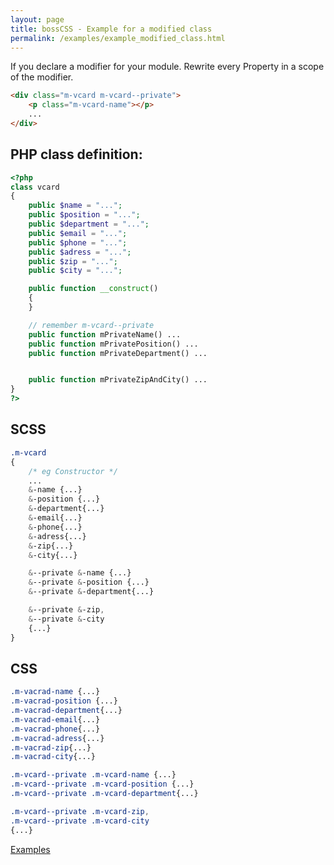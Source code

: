 ```yaml
---
layout: page
title: bossCSS - Example for a modified class
permalink: /examples/example_modified_class.html
---
```


If you declare a modifier for your module.
Rewrite every Property in a scope of the modifier.

```html
<div class="m-vcard m-vcard--private">
	<p class="m-vcard-name"></p>
	...
</div>
```

## PHP class definition:

```php
<?php
class vcard
{
	public $name = "...";
	public $position = "...";
	public $department = "...";
	public $email = "...";
	public $phone = "...";
	public $adress = "...";
	public $zip = "...";
	public $city = "...";

	public function __construct()
	{
	}

	// remember m-vcard--private
	public function mPrivateName() ...
	public function mPrivatePosition() ...
	public function mPrivateDepartment() ...


	public function mPrivateZipAndCity() ...
}
?>
```

## SCSS

```scss
.m-vcard
{
	/* eg Constructor */
	...
	&-name {...}
	&-position {...}
	&-department{...}
	&-email{...}
	&-phone{...}
	&-adress{...}
	&-zip{...}
	&-city{...}

	&--private &-name {...}
	&--private &-position {...}
	&--private &-department{...}

	&--private &-zip,
	&--private &-city
	{...}
}
```

## CSS

```css
.m-vacrad-name {...}
.m-vacrad-position {...}
.m-vacrad-department{...}
.m-vacrad-email{...}
.m-vacrad-phone{...}
.m-vacrad-adress{...}
.m-vacrad-zip{...}
.m-vacrad-city{...}

.m-vcard--private .m-vcard-name {...}
.m-vcard--private .m-vcard-position {...}
.m-vcard--private .m-vcard-department{...}

.m-vcard--private .m-vcard-zip,
.m-vcard--private .m-vcard-city
{...}

```


[Examples](example_list.html)